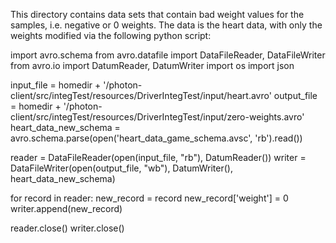 This directory contains data sets that contain bad weight values for the samples, i.e. negative or 0 weights. The data
is the heart data, with only the weights modified via the following python script:

import avro.schema
from avro.datafile import DataFileReader, DataFileWriter
from avro.io import DatumReader, DatumWriter
import os
import json

input_file = homedir + '/photon-client/src/integTest/resources/DriverIntegTest/input/heart.avro'
output_file = homedir + '/photon-client/src/integTest/resources/DriverIntegTest/input/zero-weights.avro'
heart_data_new_schema = avro.schema.parse(open('heart_data_game_schema.avsc', 'rb').read())

reader = DataFileReader(open(input_file, "rb"), DatumReader())
writer = DataFileWriter(open(output_file, "wb"), DatumWriter(), heart_data_new_schema)

for record in reader:
    new_record = record
    new_record['weight'] = 0
    writer.append(new_record)

reader.close()
writer.close()